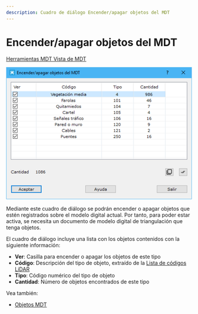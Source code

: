 ```yaml
---
description: Cuadro de diálogo Encender/apagar objetos del MDT
---
```


# Encender/apagar objetos del MDT

[Herramientas MDT Vista de MDT](../fichas-de-herramientas/ficha-de-herramientas-mdt/vista-de-mdt.md)

![Cuadro de di&#xE1;logo Encender/apagar objetos del MDT](../../.gitbook/assets/image%20%2872%29.png)

Mediante este cuadro de diálogo se podrán encender o apagar objetos que estén registrados sobre el modelo digital actual. Por tanto, para poder estar activa, se necesita un documento de modelo digital de triangulación que tenga objetos.

El cuadro de diálogo incluye una lista con los objetos contenidos con la siguiente información:

* **Ver**: Casilla para encender o apagar los objetos de este tipo
* **Código**: Descripción del tipo de objeto, extraído de la [Lista de códigos LiDAR](../modulo-laser/vista/lista-de-clasificaciones.md)
* **Tipo**: Código numérico del tipo de objeto
* **Cantidad**: Número de objetos encontrados de este tipo

Vea también:

* [Objetos MDT](../fichas-de-herramientas/ficha-de-herramientas-edicion-tin/objetos-mdt.md)

